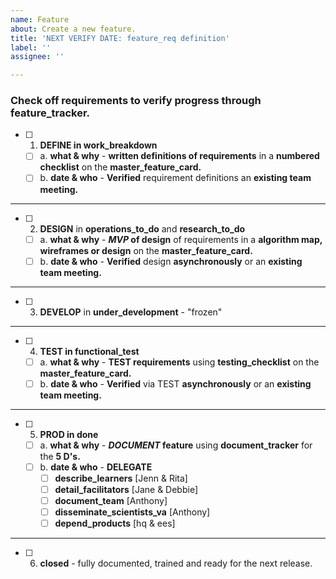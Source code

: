 ```yaml
---
name: Feature
about: Create a new feature.
title: 'NEXT VERIFY DATE: feature_req definition'
label: ''
assignee: ''

---
```

### Check off requirements to verify progress through feature_tracker.
- [ ] 1. **DEFINE in work_breakdown**
  - [ ] a. **what & why** - **written definitions of requirements** in a **numbered checklist** on the **master_feature_card.**
  - [ ] b. **date & who** -  **Verified** requirement definitions an **existing team meeting.** 
---
- [ ] 2. **DESIGN** in **operations_to_do** and **research_to_do**
  - [ ] a. **what & why** - **_MVP_ of design** of requirements in a **algorithm map, wireframes or design** on the **master_feature_card.**
  - [ ] b. **date & who** -  **Verified** design **asynchronously** or an **existing team meeting.** 
---
- [ ] 3. **DEVELOP** in **under_development** - "frozen"
---
- [ ] 4. **TEST in functional_test**
  - [ ] a. **what & why** - **TEST requirements** using **testing_checklist** on the **master_feature_card.**
  - [ ] b. **date & who** -  **Verified** via TEST **asynchronously** or an **existing team meeting.** 
---
- [ ] 5. **PROD in done**
  - [ ] a. **what & why** - **_DOCUMENT_ feature** using **document_tracker** for the **5 D's.** 
  - [ ] b. **date & who** -  **DELEGATE**
    - [ ] **describe_learners** [Jenn & Rita]
    - [ ] **detail_facilitators** [Jane & Debbie]
    - [ ] **document_team** [Anthony]
    - [ ] **disseminate_scientists_va** [Anthony]
    - [ ] **depend_products** [hq & ees]
---
- [ ] 6. **closed** - fully documented, trained and ready for the next release.

